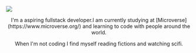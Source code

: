 <img src="./src/banner-img">

<p align="center">
I'm a aspiring fullstack developer.I am currently studying at [Microverse](https://www.microverse.org/) and learning to code with people around the world.  
</p>
<p align="center"> 
When I'm not coding I find myself reading fictions and watching scifi.
</p>
